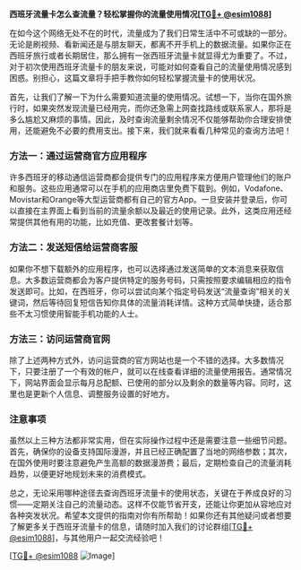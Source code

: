 **西班牙流量卡怎么查流量？轻松掌握你的流量使用情况[[TG💪+ @esim1088](https://t.me/s/esim1088)]**

在如今这个网络无处不在的时代，流量成为了我们日常生活中不可或缺的一部分。无论是刷视频、看新闻还是与朋友聊天，都离不开手机上的数据流量。如果你正在西班牙旅行或者长期居住，那么拥有一张西班牙流量卡就显得尤为重要了。不过，对于初次使用西班牙流量卡的朋友来说，可能对如何查看自己的流量使用情况感到困惑。别担心，这篇文章将手把手教你如何轻松掌握流量卡的使用状况。

首先，让我们了解一下为什么需要知道流量的使用情况。试想一下，当你在国外旅行时，如果突然发现流量已经用完，而你还急需上网查找路线或联系家人，那将是多么尴尬又麻烦的事情。因此，及时查询流量剩余情况不仅能够帮助你合理安排使用，还能避免不必要的费用支出。接下来，我们就来看看几种常见的查询方法吧！

### 方法一：通过运营商官方应用程序

许多西班牙的移动通信运营商都会提供专门的应用程序来方便用户管理他们的账户和服务。这些应用通常可以在手机的应用商店里免费下载到。例如，Vodafone、Movistar和Orange等大型运营商都有自己的官方App。一旦安装并登录后，你可以直接在主界面上看到当前的流量余额以及最近的使用记录。此外，这类应用还经常提供其他有用的功能，比如充值、更改套餐计划等。

### 方法二：发送短信给运营商客服

如果你不想下载额外的应用程序，也可以选择通过发送简单的文本消息来获取信息。大多数运营商都会为客户提供特定的服务号码，只需按照要求编辑相应的指令发送即可。比如，在西班牙，你可以尝试向某个指定号码发送“流量查询”相关的关键词，然后等待回复短信告知你具体的流量消耗详情。这种方式简单快捷，适合那些不太习惯使用智能手机功能的人士。

### 方法三：访问运营商官网

除了上述两种方式外，访问运营商的官方网站也是一个不错的选择。大多数情况下，只要注册了一个有效的帐户，就可以在线查看详细的流量使用报告。通常情况下，网站界面会显示每月总配额、已使用的部分以及剩余的数量等内容。同时，这里也是更新个人信息、调整服务设置的好地方。

### 注意事项

虽然以上三种方法都非常实用，但在实际操作过程中还是需要注意一些细节问题。首先，确保你的设备支持国际漫游，并且已经正确配置了当地的网络参数；其次，在国外使用时要注意避免产生高额的数据漫游费；最后，定期检查自己的流量消耗趋势，以便更好地规划未来的消费模式。

总之，无论采用哪种途径去查询西班牙流量卡的使用状态，关键在于养成良好的习惯——定期关注自己的流量动态。这样不仅能节省开支，还能让你更加从容地应对各种突发状况。希望本文提供的指南对你有所帮助！如果你还有其他疑问或者想要了解更多关于西班牙流量卡的信息，请随时加入我们的讨论群组[[TG💪+ @esim1088](https://t.me/s/esim1088)]，与其他用户一起交流经验吧！

[[TG💪+ @esim1088](https://t.me/s/esim1088) ![Image](https://i.postimg.cc/4NQfJmqS/Snipaste-2025-05-13-00-14-12.png)]
